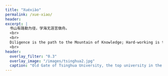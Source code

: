 ```yaml
---
title: "Xuéxiào"
permalink: /xue-xiao/
header:
excerpt: |
  书山有路勤为径，学海无涯苦做舟。
  <br>
  <br>
  Diligence is the path to the Mountain of Knowledge; Hard-working is the boat to the Endless Sea of Learning
  <br>
header:
  overlay_filter: "0.3"
  overlay_image: "/images/tsinghua2.jpg"
  caption: "Old Gate of Tsinghua University, the top university in the country, Beijing, China. Photo credit: [**Jaren Lim**](https://unsplash.com/@jarenlim)"
---
```

